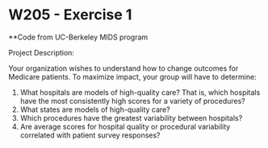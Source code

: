 # W205 - Exercise 1  
**Code from UC-Berkeley MIDS program  
  
Project Description:  
  
Your organization wishes to understand how to change outcomes for Medicare patients. To maximize impact, your group will have to determine:  
  1) What hospitals are models of high-quality care? That is, which hospitals have the most consistently high scores for a variety of         procedures?  
  2) What states are models of high-quality care?  
  3) Which procedures have the greatest variability between hospitals?  
  4) Are average scores for hospital quality or procedural variability correlated with patient survey responses?  

